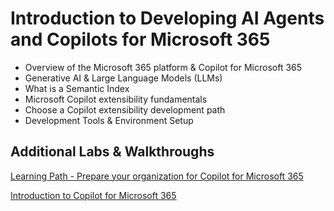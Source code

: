 # Introduction to Developing AI Agents and Copilots for Microsoft 365

- Overview of the Microsoft 365 platform & Copilot for Microsoft 365
- Generative AI & Large Language Models (LLMs)
- What is a Semantic Index
- Microsoft Copilot extensibility fundamentals
- Choose a Copilot extensibility development path
- Development Tools & Environment Setup

## Additional Labs & Walkthroughs

[Learning Path - Prepare your organization for Copilot for Microsoft 365](https://learn.microsoft.com/en-us/training/paths/prepare-your-organization-microsoft-365-copilot/)

[Introduction to Copilot for Microsoft 365](https://learn.microsoft.com/en-us/training/modules/introduction-microsoft-365-copilot/)